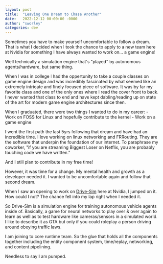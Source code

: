 ```yaml
---
layout: post
title:  "Leaving One Dream to Chase Another"
date:   2022-12-12 00:00:00 -0000
author: "sworley"
categories: dev
---
```


Sometimes you have to make yourself uncomfortable to follow a dream. That
is what I decided when I took the chance to apply to a new team
here at Nvidia for something I have always wanted to work on... a game engine!

Well technically a simulation engine that's "played" by autonomous agents/hardware, but
same thing.

When I was in college I had the oppertunity to take a couple classes on game engine
design and was incredibly fascinated by what seemed like an extremely intricate
and finely focused piece of software. It was by far my favorite class and one
of the only ones where I read the cover front to back. I never wanted that class to end
and have kept dabling/reading up on state of the art for modern game engine architectures
since then.

When I graduated, there were two things I wanted to do in my career:
	- Work on FOSS for Linux and hopefully contribute to the kernel
	- Work on a game engine

I went the first path the last 5yrs following that dream and have had an incredible time. I love
working on linux networking and FRRouting. They are the software that underpin
the foundation of our internet. To paraphrase my coworker, "if you are streaming
Biggest Loser on Netflix, you are probably touching code we have written."

And I still plan to contribute in my free time!


However, it was time for a change. My mental health and growth as a developer
needed it. I wanted to be uncomfortable again and follow that second dream.

When I saw an opening to work on [Drive-Sim](https://blogs.nvidia.com/blog/2021/04/12/nvidia-drive-sim-omniverse-early-access/) here
at Nvidia, I jumped on it. How could I not? The chance fell into my lap right when I needed it.


So Drive-Sim is a simulation engine for training autonomous vehicle agents inside of.
Basically, a game for neural networks to play over & over again to learn as well
as to test hardware like cameras/sensors in a simulated world. I like to describe
it as GTA but only if you could roleplay a person driving around obeying traffic
laws.

I am joining to core runtime team. So the glue that holds all the components
together including the entity component system, time/replay, networking, and
content pipelining.

Needless to say I am pumped.
